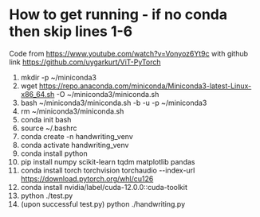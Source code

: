 # How to get running - if no conda then skip lines 1-6

Code from https://www.youtube.com/watch?v=Vonyoz6Yt9c with github link https://github.com/uygarkurt/ViT-PyTorch

1. mkdir -p ~/miniconda3
2. wget https://repo.anaconda.com/miniconda/Miniconda3-latest-Linux-x86_64.sh -O ~/miniconda3/miniconda.sh
3. bash ~/miniconda3/miniconda.sh -b -u -p ~/miniconda3
4. rm ~/miniconda3/miniconda.sh
5. conda init bash
6. source ~/.bashrc
7. conda create -n handwriting_venv
8. conda activate handwriting_venv
8. conda install python
9. pip install numpy scikit-learn tqdm matplotlib pandas
10. conda install torch torchvision torchaudio --index-url https://download.pytorch.org/whl/cu126
11. conda install nvidia/label/cuda-12.0.0::cuda-toolkit
12. python ./test.py
13. (upon successful test.py) python ./handwriting.py